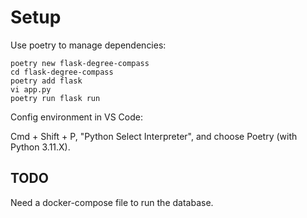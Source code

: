 # Setup

Use poetry to manage dependencies:

```
poetry new flask-degree-compass
cd flask-degree-compass
poetry add flask
vi app.py
poetry run flask run
```

Config environment in VS Code:

Cmd + Shift + P, "Python Select Interpreter", and choose Poetry (with Python 3.11.X).

## TODO

Need a docker-compose file to run the database.
